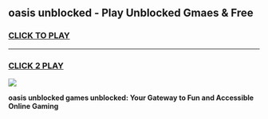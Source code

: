 
## oasis unblocked - Play Unblocked Gmaes & Free
<h3>
<a href="https://news.freeplayer.one?title=oasis_unblocked&ref=16F">CLICK TO PLAY</a></h3>
<hr>

<h3>
<a href="https://news.freeplayer.one?title=oasis_unblocked&ref=16F">CLICK 2 PLAY</a>
  
</h3>

<a href="https://news.freeplayer.one?title=oasis_unblocked&ref=16F/"><img src="https://clearcache.store/games.png"></a>


**oasis unblocked games unblocked: Your Gateway to Fun and Accessible Online Gaming**
